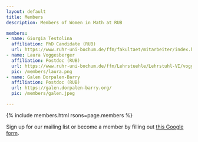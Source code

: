 ```yaml
---
layout: default
title: Members
description: Members of Women in Math at RUB

members:
- name: Giorgia Testolina
  affiliation: PhD Candidate (RUB)
  url: https://www.ruhr-uni-bochum.de/ffm/fakultaet/mitarbeiter/index.html
- name: Laura Voggesberger
  affiliation: Postdoc (RUB)
  url: https://www.ruhr-uni-bochum.de/ffm/Lehrstuehle/Lehrstuhl-VI/voggesberger.html
  pic: /members/laura.png
- name: Galen Dorpalen-Barry
  affiliation: Postdoc (RUB)
  url: https://galen.dorpalen-barry.org/
  pic: /members/galen.jpeg

---
```


{% include members.html rsons=page.members %}

Sign up for our mailing list or become a member by filling out [this Google form](https://docs.google.com/forms/d/e/1FAIpQLSdmaadCNGYQ25b-C8ToJdVUVEInu_W2b99f71fXeSLqNCN-1Q/viewform?usp=sf_link).